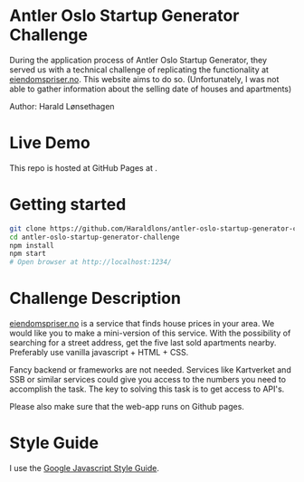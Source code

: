 # Antler Oslo Startup Generator Challenge

During the application process of Antler Oslo Startup Generator, they served us with a technical challenge of replicating the functionality at [eiendomspriser.no](http://eiendomspriser.no/).
This website aims to do so.
(Unfortunately, I was not able to gather information about the selling date of houses and apartments)

Author: Harald Lønsethagen

# Live Demo

This repo is hosted at GitHub Pages at [<link>](www.github.com).

# Getting started

```bash
git clone https://github.com/Haraldlons/antler-oslo-startup-generator-challenge.git
cd antler-oslo-startup-generator-challenge
npm install
npm start
# Open browser at http://localhost:1234/
```

# Challenge Description

[eiendomspriser.no](http://eiendomspriser.no/) is a service that finds house prices in your area. We would like you to make a mini-version of this service. With the possibility of searching for a street address, get the five last sold apartments nearby. Preferably use vanilla javascript + HTML + CSS.

Fancy backend or frameworks are not needed. Services like Kartverket and SSB or similar services could give you access to the numbers you need to accomplish the task. The key to solving this task is to get access to API's.

Please also make sure that the web-app runs on Github pages.

# Style Guide

I use the [Google Javascript Style Guide](https://google.github.io/styleguide/jsguide.html).
